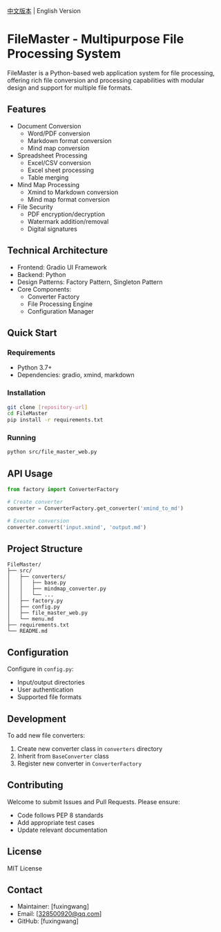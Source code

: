 [中文版本](./README-ch.md) | English Version

# FileMaster - Multipurpose File Processing System

FileMaster is a Python-based web application system for file processing, offering rich file conversion and processing capabilities with modular design and support for multiple file formats.

## Features

- Document Conversion
  - Word/PDF conversion
  - Markdown format conversion
  - Mind map conversion
- Spreadsheet Processing
  - Excel/CSV conversion
  - Excel sheet processing
  - Table merging
- Mind Map Processing
  - Xmind to Markdown conversion
  - Mind map format conversion
- File Security
  - PDF encryption/decryption
  - Watermark addition/removal
  - Digital signatures

## Technical Architecture

- Frontend: Gradio UI Framework
- Backend: Python
- Design Patterns: Factory Pattern, Singleton Pattern
- Core Components:
  - Converter Factory
  - File Processing Engine
  - Configuration Manager

## Quick Start

### Requirements

- Python 3.7+
- Dependencies: gradio, xmind, markdown

### Installation

```bash
git clone [repository-url]
cd FileMaster
pip install -r requirements.txt
```

### Running

```bash
python src/file_master_web.py
```

## API Usage

```python
from factory import ConverterFactory

# Create converter
converter = ConverterFactory.get_converter('xmind_to_md')

# Execute conversion
converter.convert('input.xmind', 'output.md')
```

## Project Structure

```
FileMaster/
├── src/
│   ├── converters/
│   │   ├── base.py
│   │   ├── mindmap_converter.py
│   │   └── ...
│   ├── factory.py
│   ├── config.py
│   ├── file_master_web.py
│   └── menu.md
├── requirements.txt
└── README.md
```

## Configuration

Configure in `config.py`:

- Input/output directories
- User authentication
- Supported file formats

## Development

To add new file converters:

1. Create new converter class in `converters` directory
2. Inherit from `BaseConverter` class
3. Register new converter in `ConverterFactory`

## Contributing

Welcome to submit Issues and Pull Requests. Please ensure:

- Code follows PEP 8 standards
- Add appropriate test cases
- Update relevant documentation

## License

MIT License

## Contact

- Maintainer: [fuxingwang]
- Email: [328500920@qq.com]
- GitHub: [fuxingwang]
